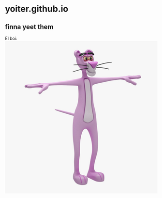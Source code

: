 # yoiter.github.io
## finna yeet them
El boi:
![alt text](https://github.com/Yoiter/yoiter.github.io/blob/master/pink_panther_rigged_tpose_3d_model_c4d_max_obj_fbx_ma_lwo_3ds_3dm_stl_2027392_o.jpg)

